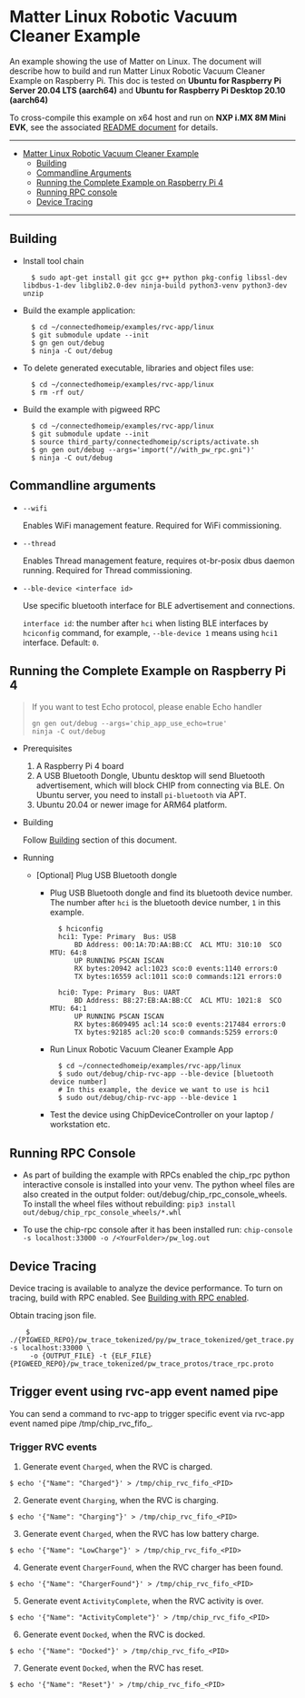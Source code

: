 # Matter Linux Robotic Vacuum Cleaner Example

An example showing the use of Matter on Linux. The document will describe how to
build and run Matter Linux Robotic Vacuum Cleaner Example on Raspberry Pi. This
doc is tested on **Ubuntu for Raspberry Pi Server 20.04 LTS (aarch64)** and
**Ubuntu for Raspberry Pi Desktop 20.10 (aarch64)**

To cross-compile this example on x64 host and run on **NXP i.MX 8M Mini**
**EVK**, see the associated
[README document](../../../docs/guides/nxp/nxp_imx8m_linux_examples.md) for
details.

<hr>

-   [Matter Linux Robotic Vacuum Cleaner Example](#matter-linux-robotic-vacuum-cleaner-example)
    -   [Building](#building)
    -   [Commandline Arguments](#commandline-arguments)
    -   [Running the Complete Example on Raspberry Pi 4](#running-the-complete-example-on-raspberry-pi-4)
    -   [Running RPC console](#running-rpc-console)
    -   [Device Tracing](#device-tracing)

<hr>

## Building

-   Install tool chain

          $ sudo apt-get install git gcc g++ python pkg-config libssl-dev libdbus-1-dev libglib2.0-dev ninja-build python3-venv python3-dev unzip

-   Build the example application:

          $ cd ~/connectedhomeip/examples/rvc-app/linux
          $ git submodule update --init
          $ gn gen out/debug
          $ ninja -C out/debug

-   To delete generated executable, libraries and object files use:

          $ cd ~/connectedhomeip/examples/rvc-app/linux
          $ rm -rf out/

-   Build the example with pigweed RPC

          $ cd ~/connectedhomeip/examples/rvc-app/linux
          $ git submodule update --init
          $ source third_party/connectedhomeip/scripts/activate.sh
          $ gn gen out/debug --args='import("//with_pw_rpc.gni")'
          $ ninja -C out/debug

## Commandline arguments

-   `--wifi`

    Enables WiFi management feature. Required for WiFi commissioning.

-   `--thread`

    Enables Thread management feature, requires ot-br-posix dbus daemon running.
    Required for Thread commissioning.

-   `--ble-device <interface id>`

    Use specific bluetooth interface for BLE advertisement and connections.

    `interface id`: the number after `hci` when listing BLE interfaces by
    `hciconfig` command, for example, `--ble-device 1` means using `hci1`
    interface. Default: `0`.

## Running the Complete Example on Raspberry Pi 4

> If you want to test Echo protocol, please enable Echo handler
>
>     gn gen out/debug --args='chip_app_use_echo=true'
>     ninja -C out/debug

-   Prerequisites

    1. A Raspberry Pi 4 board
    2. A USB Bluetooth Dongle, Ubuntu desktop will send Bluetooth advertisement,
       which will block CHIP from connecting via BLE. On Ubuntu server, you need
       to install `pi-bluetooth` via APT.
    3. Ubuntu 20.04 or newer image for ARM64 platform.

-   Building

    Follow [Building](#building) section of this document.

-   Running

    -   [Optional] Plug USB Bluetooth dongle

        -   Plug USB Bluetooth dongle and find its bluetooth device number. The
            number after `hci` is the bluetooth device number, `1` in this
            example.

                  $ hciconfig
                  hci1:	Type: Primary  Bus: USB
                      BD Address: 00:1A:7D:AA:BB:CC  ACL MTU: 310:10  SCO MTU: 64:8
                      UP RUNNING PSCAN ISCAN
                      RX bytes:20942 acl:1023 sco:0 events:1140 errors:0
                      TX bytes:16559 acl:1011 sco:0 commands:121 errors:0

                  hci0:	Type: Primary  Bus: UART
                      BD Address: B8:27:EB:AA:BB:CC  ACL MTU: 1021:8  SCO MTU: 64:1
                      UP RUNNING PSCAN ISCAN
                      RX bytes:8609495 acl:14 sco:0 events:217484 errors:0
                      TX bytes:92185 acl:20 sco:0 commands:5259 errors:0

        -   Run Linux Robotic Vacuum Cleaner Example App

                  $ cd ~/connectedhomeip/examples/rvc-app/linux
                  $ sudo out/debug/chip-rvc-app --ble-device [bluetooth device number]
                  # In this example, the device we want to use is hci1
                  $ sudo out/debug/chip-rvc-app --ble-device 1

        -   Test the device using ChipDeviceController on your laptop /
            workstation etc.

## Running RPC Console

-   As part of building the example with RPCs enabled the chip_rpc python
    interactive console is installed into your venv. The python wheel files are
    also created in the output folder: out/debug/chip_rpc_console_wheels. To
    install the wheel files without rebuilding:
    `pip3 install out/debug/chip_rpc_console_wheels/*.whl`

-   To use the chip-rpc console after it has been installed run:
    `chip-console -s localhost:33000 -o /<YourFolder>/pw_log.out`

## Device Tracing

Device tracing is available to analyze the device performance. To turn on
tracing, build with RPC enabled. See [Building with RPC enabled](#building).

Obtain tracing json file.

```
    $ ./{PIGWEED_REPO}/pw_trace_tokenized/py/pw_trace_tokenized/get_trace.py -s localhost:33000 \
     -o {OUTPUT_FILE} -t {ELF_FILE} {PIGWEED_REPO}/pw_trace_tokenized/pw_trace_protos/trace_rpc.proto
```

## Trigger event using rvc-app event named pipe

You can send a command to rvc-app to trigger specific event via
rvc-app event named pipe /tmp/chip_rvc_fifo_<PID>.

### Trigger RVC events

1. Generate event `Charged`, when the RVC is charged.

```
$ echo '{"Name": "Charged"}' > /tmp/chip_rvc_fifo_<PID>
```

2. Generate event `Charging`, when the RVC is charging.

```
$ echo '{"Name": "Charging"}' > /tmp/chip_rvc_fifo_<PID>
```

3. Generate event `Charged`, when the RVC has low battery charge.

```
$ echo '{"Name": "LowCharge"}' > /tmp/chip_rvc_fifo_<PID>
```

4. Generate event `ChargerFound`, when the RVC charger has been found.

```
$ echo '{"Name": "ChargerFound"}' > /tmp/chip_rvc_fifo_<PID>
```

5. Generate event `ActivityComplete`, when the RVC activity is over.
```
$ echo '{"Name": "ActivityComplete"}' > /tmp/chip_rvc_fifo_<PID>
```

6. Generate event `Docked`, when the RVC is docked.

```
$ echo '{"Name": "Docked"}' > /tmp/chip_rvc_fifo_<PID>
```

7. Generate event `Docked`, when the RVC has reset.
```
$ echo '{"Name": "Reset"}' > /tmp/chip_rvc_fifo_<PID>
```
